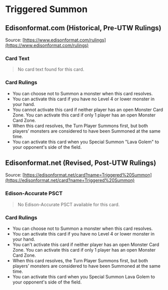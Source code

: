 # Triggered Summon

## Edisonformat.com (Historical, Pre-UTW Rulings)

Source: [https://www.edisonformat.com/rulings](https://www.edisonformat.com/rulings)

### Card Text

> No card text found for this card.

### Card Rulings

*   You can choose not to Summon a monster when this card resolves.
*   You can activate this card if you have no Level 4 or lower monster in your hand.
*   You cannot activate this card if neither player has an open Monster Card Zone. You can activate this card if only 1 player has an open Monster Card Zone.
*   When this card resolves, the Turn Player Summons first, but both players’ monsters are considered to have been Summoned at the same time.
*   You can activate this card when you Special Summon "Lava Golem" to your opponent's side of the field.

## Edisonformat.net (Revised, Post-UTW Rulings)

Source: [https://edisonformat.net/card?name=Triggered%20Summon](https://edisonformat.net/card?name=Triggered%20Summon)

### Edison-Accurate PSCT

> No Edison-Accurate PSCT available for this card.

### Card Rulings

*   You can choose not to Summon a monster when this card resolves.
*   You can activate this card if you have no Level 4 or lower monster in your hand.
*   You can't activate this card if neither player has an open Monster Card Zone. You can activate this card if only 1 player has an open Monster Card Zone.
*   When this card resolves, the Turn Player Summons first, but both players’ monsters are considered to have been Summoned at the same time.
*   You can activate this card when you Special Summon Lava Golem to your opponent's side of the field.
            